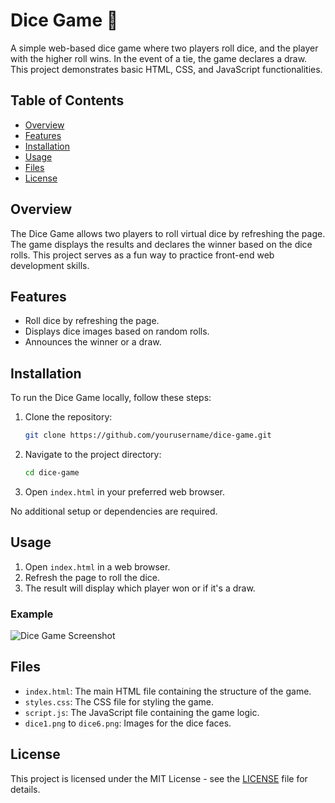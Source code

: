 # Dice Game 🎲

A simple web-based dice game where two players roll dice, and the player with the higher roll wins. In the event of a tie, the game declares a draw. This project demonstrates basic HTML, CSS, and JavaScript functionalities.

## Table of Contents

- [Overview](#overview)
- [Features](#features)
- [Installation](#installation)
- [Usage](#usage)
- [Files](#files)
- [License](#license)

## Overview

The Dice Game allows two players to roll virtual dice by refreshing the page. The game displays the results and declares the winner based on the dice rolls. This project serves as a fun way to practice front-end web development skills.

## Features

- Roll dice by refreshing the page.
- Displays dice images based on random rolls.
- Announces the winner or a draw.

## Installation

To run the Dice Game locally, follow these steps:

1. Clone the repository:
    ```bash
    git clone https://github.com/yourusername/dice-game.git
    ```
2. Navigate to the project directory:
    ```bash
    cd dice-game
    ```
3. Open `index.html` in your preferred web browser.

No additional setup or dependencies are required.

## Usage

1. Open `index.html` in a web browser.
2. Refresh the page to roll the dice.
3. The result will display which player won or if it's a draw.

### Example

![Dice Game Screenshot](screenshot.png)

## Files

- `index.html`: The main HTML file containing the structure of the game.
- `styles.css`: The CSS file for styling the game.
- `script.js`: The JavaScript file containing the game logic.
- `dice1.png` to `dice6.png`: Images for the dice faces.

## License

This project is licensed under the MIT License - see the [LICENSE](LICENSE) file for details.

